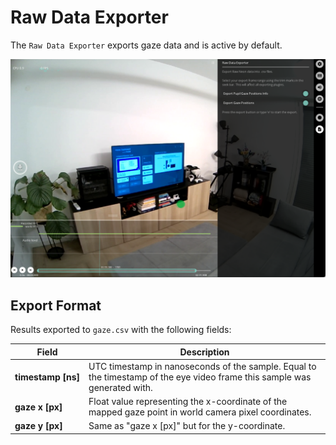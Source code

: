 # Raw Data Exporter
The `Raw Data Exporter` exports gaze data and is active by default.

![Raw export](./np-raw-export.webp)

## Export Format
Results exported to `gaze.csv` with the following fields:

| Field | Description | 
| -------- | -------- |
| **timestamp&nbsp;[ns]** | UTC timestamp in nanoseconds of the sample. Equal to the timestamp of the eye video frame this sample was generated with.     |
| **gaze x [px]** | Float value representing the x-coordinate of the mapped gaze point in world camera pixel coordinates.
| **gaze y [px]** | Same as "gaze x [px]" but for the y-coordinate.     |
